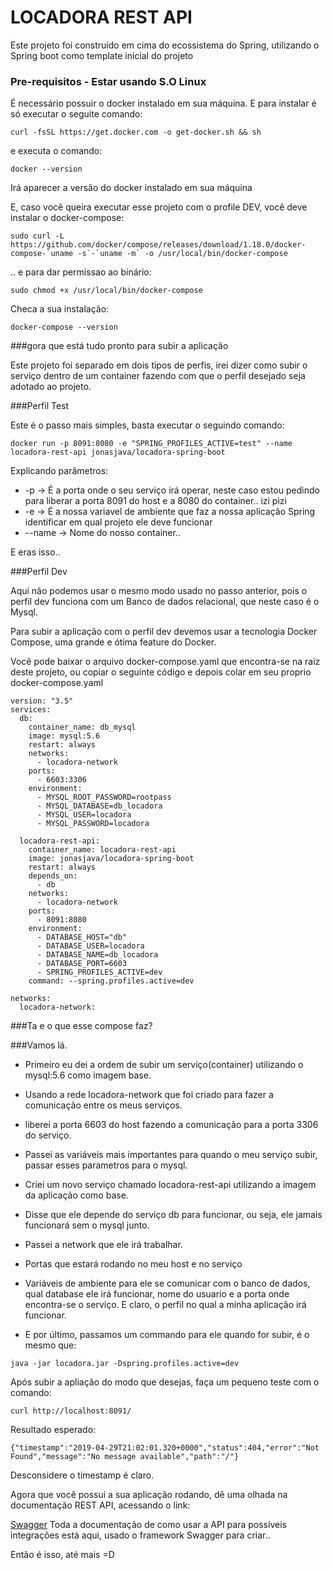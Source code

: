 # LOCADORA REST API

Este projeto foi construído em cima do ecossistema do Spring, utilizando o Spring boot como template inicial do projeto


### Pre-requisitos - Estar usando S.O Linux
 
É necessário possuir o docker instalado em sua máquina. E para instalar é só executar o seguite comando: 
````
curl -fsSL https://get.docker.com -o get-docker.sh && sh
````
e executa o comando: 
````
docker --version
````
Irá aparecer a versão do docker instalado em sua máquina

E, caso você queira executar esse projeto com o profile DEV, você deve instalar o docker-compose: 
````
sudo curl -L https://github.com/docker/compose/releases/download/1.18.0/docker-compose-`uname -s`-`uname -m` -o /usr/local/bin/docker-compose
````
.. e para dar permissao ao binário:
````
sudo chmod +x /usr/local/bin/docker-compose
````
Checa a sua instalação: 
````
docker-compose --version
````

###gora que está tudo pronto para subir a aplicação

Este projeto foi separado em dois tipos de perfis, irei dizer como subir o serviço dentro de um container fazendo com que o perfil desejado seja adotado ao projeto.

###Perfil Test

Este é o passo mais simples, basta executar o seguindo comando: 
````
docker run -p 8091:8080 -e "SPRING_PROFILES_ACTIVE=test" --name locadora-rest-api jonasjava/locadora-spring-boot
````
Explicando parâmetros: 
* -p -> É a porta onde o seu serviço irá operar, neste caso estou pedindo para liberar a porta 8091 do host e a 8080 do container.. izi pizi
* -e -> É a nossa variavel de ambiente que faz a nossa aplicação Spring identificar em qual projeto ele deve funcionar
* --name -> Nome do nosso container..

E eras isso..

###Perfil Dev

Aqui não podemos usar o mesmo modo usado no passo anterior, pois o perfil dev funciona com um Banco de dados relacional, que neste caso é o Mysql.

Para subir a aplicação com o perfil dev devemos usar a tecnologia Docker Compose, uma grande e ótima feature do Docker.

Você pode baixar o arquivo docker-compose.yaml que encontra-se na raiz deste projeto, ou copiar o seguinte código e depois colar em seu proprio docker-compose.yaml
````$xslt
version: "3.5"
services:
  db:
    container_name: db_mysql
    image: mysql:5.6
    restart: always
    networks:
      - locadora-network
    ports:
      - 6603:3306
    environment:
      - MYSQL_ROOT_PASSWORD=rootpass
      - MYSQL_DATABASE=db_locadora
      - MYSQL_USER=locadora
      - MYSQL_PASSWORD=locadora

  locadora-rest-api:
    container_name: locadora-rest-api
    image: jonasjava/locadora-spring-boot
    restart: always
    depends_on:
      - db
    networks:
      - locadora-network
    ports:
      - 8091:8080
    environment:
      - DATABASE_HOST="db"
      - DATABASE_USER=locadora
      - DATABASE_NAME=db_locadora
      - DATABASE_PORT=6603
      - SPRING_PROFILES_ACTIVE=dev
    command: --spring.profiles.active=dev

networks:
  locadora-network:
```` 

###Ta e o que esse compose faz? 

###Vamos lá. 
* Primeiro eu dei a ordem de subir um serviço(container) utilizando o mysql:5.6 como imagem base.
* Usando a rede locadora-network que foi criado para fazer a comunicação entre os meus serviços.
* liberei a porta 6603 do host fazendo a comunicação para a porta 3306 do serviço.
* Passei as variáveis mais importantes para quando o meu serviço subir, passar esses parametros para o mysql.

* Criei um novo serviço chamado locadora-rest-api utilizando a imagem da aplicação como base.
* Disse que ele depende do serviço db para funcionar, ou seja, ele jamais funcionará sem o mysql junto.
* Passei a network que ele irá trabalhar.
* Portas que estará rodando no meu host e no serviço
* Variáveis de ambiente para ele se comunicar com o banco de dados, qual database ele irá funcionar, nome do usuario e a porta onde encontra-se o serviço. E claro, o perfil no qual a minha aplicação irá funcionar.
* E por último, passamos um commando para ele quando for subir, é o mesmo que: 
````
java -jar locadora.jar -Dspring.profiles.active=dev
````  

Após subir a apliação do modo que desejas, faça um pequeno teste com o comando: 
````$xslt
curl http://localhost:8091/
````
Resultado esperado: 
````$xslt
{"timestamp":"2019-04-29T21:02:01.320+0000","status":404,"error":"Not Found","message":"No message available","path":"/"}
````

Desconsidere o timestamp é claro. 

Agora que você possui a sua aplicação rodando, dê uma olhada na documentação REST API, acessando o link: 

[Swagger](http://localhost:8091/swagger-ui.html) Toda a documentação de como usar a API para possíveis integrações está aqui, usado o framework Swagger para criar..

Então é isso, até mais =D